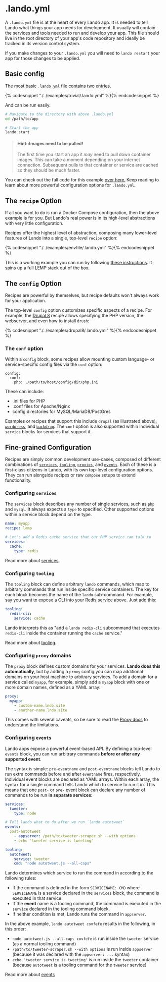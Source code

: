 .lando.yml
==========

A `.lando.yml` file is at the heart of every Lando app. It is needed to tell Lando what things your app needs for development. It usually will contain the services and tools needed to run and develop your app. This file should live in the root directory of your app's code repository and ideally be tracked in its version control system.

If you make changes to your `.lando.yml` you will need to `lando restart` your app for those changes to be applied.

Basic config
------------

The most basic `.lando.yml` file contains two entries.

{% codesnippet "./../examples/trivial/.lando.yml" %}{% endcodesnippet %}

And can be run easily.

```bash
# Navigate to the directory with above .lando.yml
cd /path/to/app

# Start the app
lando start
```

> #### Hint::Images need to be pulled!
>
> The first time you start an app it *may* need to pull down container images. This can take a moment depending on your internet connection. Subsequent pulls to that container or service are cached so they should be much faster.

You can check out the full code for this example [over here.](https://github.com/lando/lando/tree/master/examples/trivial) Keep reading to learn about more powerful configuration options for `.lando.yml`.

The `recipe` Option
-------------------

If all you want to do is run a Docker Compose configuration, then the above example is for you. But Lando's real power is in its high-level abstractions with very little configuration.

Recipes offer the highest level of abstraction, composing many lower-level features of Lando into a single, top-level `recipe` option:

{% codesnippet "./../examples/envfile/.lando.yml" %}{% endcodesnippet %}

This is a working example you can run by following [these instructions](/config/recipes.html). It spins up a full LEMP stack out of the box.

The `config` Option
-------------------

Recipes are powerful by themselves, but recipe defaults won't always work for your application.

The top-level `config` option customizes specific aspects of a recipe. For example, the [Drupal 8](https://github.com/lando/lando/tree/master/examples/drupal8) recipe allows specifying the PHP version, the webserver, and even how to install `drush`:

{% codesnippet "./../examples/drupal8/.lando.yml" %}{% endcodesnippet %}

### The `conf` option

Within a `config` block, some recipes allow mounting custom language- or service-specific config files via the `conf` option:

```
config:
  conf:
    php: ./path/to/host/config/dir/php.ini
```

These can include:

* .ini files for PHP
* .conf files for Apache/Nginx
* config directories for MySQL/MariaDB/PostGres

Examples or recipes that support this include `drupal` (as illustrated above), [`wordpress`](https://github.com/lando/lando/blob/master/examples/wordpress/.lando.yml), and [`backdrop`](https://github.com/lando/lando/blob/master/examples/backdrop/.lando.yml). The `conf` option is also supported within individual `service` blocks for services that support it.

Fine-grained Configuration
--------------------------

Recipes are simply common development use-cases, composed of different combinations of [`services`](/config/services.html), [`tooling`](/config/tooling.html), [`proxies`](/config/proxiy.html), and [`events`](/config/events.html). Each of these is a first-class citizens in Lando, with its own top-level configuration options. They can run alongside  recipes or raw `compose` setups to extend functionality.

### Configuring `services`

The `services` block describes any number of single services, such as `php` and `mysql`. It always expects a `type` to specified. Other supported options within a service block depend on the type.

```yml
name: myapp
recipe: lamp

# Let's add a Redis cache service that our PHP service can talk to
services:
  cache:
    type: redis
```

Read more about [services](/config/services.html).

### Configuring `tooling`

The `tooling` block can define arbitrary `lando` commands, which map to arbitrary commands that run inside specific service containers. The key for each block becomes the name of the `lando` sub-command. For example, say you want to expose a CLI into your Redis service above. Just add this:

```yml
tooling:
  redis-cli:
    service: cache
```

Lando interprets this as "add a `lando redis-cli` subcommand that executes `redis-cli` inside the container running the `cache` service."

Read more about [tooling](/config/tooling.html).

### Configuring `proxy` domains

The `proxy` block defines custom domains for your services. **Lando does this automatically**, but by adding a `proxy` config you can map additional domains on your host machine to arbitrary services. To add a domain for a service called `myapp`, for example, simply add a `myapp` block with one or more domain names, defined as a YAML array:

```yml
proxy:
  myapp:
    - custom-name.lndo.site
    - another-name.lndo.site
```

This comes with several caveats, so be sure to read the [Proxy docs](/config/proxy.html) to understand the limitations.

### Configuring `events`

Lando apps expose a powerful event-based API. By defining a top-level `events` block, you can run arbitrary commands **before or after any supported event**.

The syntax is simple: `pre-eventname` and `post-eventname` blocks tell Lando to run extra commands before and after `eventname` fires, respectively. Individual event blocks are declared as YAML arrays. Within each array, the syntax for a single command tells Lando which to service to run it in. This means that one `post-` or `pre-` event block can declare any number of commands to be run **in separate services**:

```yml
services:
  tweeter:
    type: node

# Tell lando what to do after we run `lando autotweet`
events:
  post-autotweet
    - appserver: /path/to/tweeter-scraper.sh --with options
    - echo 'tweeter service is tweeting'

tooling:
  autotweet:
    service: tweeter
    cmd: "node autotweet.js --all-caps"
```

Lando determines which service to run the command in according to the following rules:

* If the command is defined in the form `SERVICENAME: CMD` where `SERVICENAME` is a service declared in the `services` block, the command is executed in that service.
* If the **event** name is a tooling command, the command is executed in the `service` declared in the tooling command block.
* If neither condition is met, Lando runs the command in `appserver`.

In the above example, `lando autotweet covfefe` results in the following, in this order:

* `node autotweet.js --all-caps covfefe` is run inside the `tweeter` service (as a normal tooling command)
* `/path/to/tweeter-scraper.sh --with options` is run inside `appserver` (because it was declared with the `appserver: ...` syntax)
* `echo 'tweeter service is tweeting'` is run inside the `tweeter` container (because `autotweet` is a tooling command for the `tweeter` service)

Read more about [events](/config/events.html)
